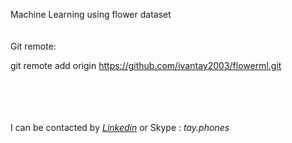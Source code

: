 Machine Learning using flower dataset
<br><br><br>
Git remote:

git remote add origin https://github.com/ivantay2003/flowerml.git

<br><br><br><br>
I can be contacted by *[Linkedin](https://www.linkedin.com/in/ivantay/)* or Skype : *tay.phones*

